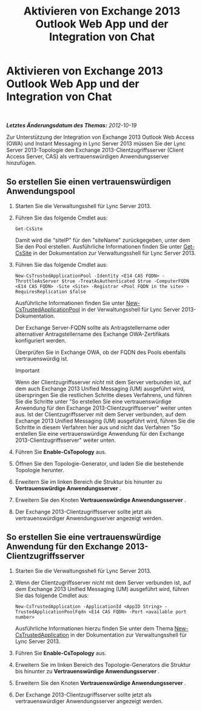﻿---
title: Aktivieren von Exchange 2013 Outlook Web App und der Integration von Chat
TOCTitle: Aktivieren von Exchange 2013 Outlook Web App und der Integration von Chat
ms:assetid: 44d08cf0-b17d-46e1-a4f0-fcc2fe96a958
ms:mtpsurl: https://technet.microsoft.com/de-de/library/JJ204857(v=OCS.15)
ms:contentKeyID: 49293850
ms.date: 05/19/2016
mtps_version: v=OCS.15
ms.translationtype: HT
---

# Aktivieren von Exchange 2013 Outlook Web App und der Integration von Chat

 

_**Letztes Änderungsdatum des Themas:** 2012-10-19_

Zur Unterstützung der Integration von Exchange 2013 Outlook Web Access (OWA) und Instant Messaging in Lync Server 2013 müssen Sie der Lync Server 2013-Topologie den Exchange 2013-Clientzugriffsserver (Client Access Server, CAS) als vertrauenswürdigen Anwendungsserver hinzufügen.

## So erstellen Sie einen vertrauenswürdigen Anwendungspool

1.  Starten Sie die Verwaltungsshell für Lync Server 2013.

2.  Führen Sie das folgende Cmdlet aus:
    
        Get-CsSite
    
    Damit wird die "siteIP" für den "siteName" zurückgegeben, unter dem Sie den Pool erstellen. Ausführliche Informationen finden Sie unter [Get-CsSite](get-cssite.md) in der Dokumentation zur Verwaltungsshell für Lync Server 2013.

3.  Führen Sie das folgende Cmdlet aus:
    
        New-CsTrustedApplicationPool -Identity <E14 CAS FQDN> -ThrottleAsServer $true -TreatAsAuthenticated $true -ComputerFQDN <E14 CAS FQDN> -Site <Site> -Registrar <Pool FQDN in the site> -RequiresReplication $false
    
    Ausführliche Informationen finden Sie unter [New-CsTrustedApplicationPool](new-cstrustedapplicationpool.md) in der Verwaltungsshell für Lync Server 2013-Dokumentation.
    
    Der Exchange Server-FQDN sollte als Antragstellername oder alternativer Antragstellername des Exchange OWA-Zertifikats konfiguriert werden.
    
    Überprüfen Sie in Exchange OWA, ob der FQDN des Pools ebenfalls vertrauenswürdig ist.
    

    > [!IMPORTANT]
    > Wenn der Clientzugriffsserver <EM>nicht</EM> mit dem Server verbunden ist, auf dem auch Exchange 2013 Unified Messaging (UM) ausgeführt wird, überspringen Sie die restlichen Schritte dieses Verfahrens, und führen Sie die Schritte unter "So erstellen Sie eine vertrauenswürdige Anwendung für den Exchange 2013-Clientzugriffsserver" weiter unten aus. Ist der Clientzugriffsserver mit dem Server verbunden, auf dem Exchange 2013 Unified Messaging (UM) ausgeführt wird, führen Sie die Schritte in diesem Verfahren hier aus und nicht das Verfahren "So erstellen Sie eine vertrauenswürdige Anwendung für den Exchange 2013-Clientzugriffsserver" weiter unten.



4.  Führen Sie **Enable-CsTopology** aus.

5.  Öffnen Sie den Topologie-Generator, und laden Sie die bestehende Topologie herunter.

6.  Erweitern Sie im linken Bereich die Struktur bis hinunter zu **Vertrauenswürdige Anwendungsserver** .

7.  Erweitern Sie den Knoten **Vertrauenswürdige Anwendungsserver** .

8.  Der Exchange 2013-Clientzugriffsserver sollte jetzt als vertrauenswürdiger Anwendungsserver angezeigt werden.

## So erstellen Sie eine vertrauenswürdige Anwendung für den Exchange 2013-Clientzugriffsserver

1.  Starten Sie die Verwaltungsshell für Lync Server 2013.

2.  Wenn der Clientzugriffsserver *nicht* mit dem Server verbunden ist, auf dem Exchange 2013 Unified Messaging (UM) ausgeführt wird, führen Sie das folgende Cmdlet aus:
    
        New-CsTrustedApplication -ApplicationId <AppID String> -TrustedApplicationPoolFqdn <E14 CAS FQDN> -Port <available port number>
    
    Ausführliche Informationen hierzu finden Sie unter dem Thema [New-CsTrustedApplication](new-cstrustedapplication.md) in der Dokumentation zur Verwaltungsshell für Lync Server 2013.

3.  Führen Sie **Enable-CsTopology** aus.

4.  Erweitern Sie im linken Bereich des Topologie-Generators die Struktur bis hinunter zu **Vertrauenswürdige Anwendungsserver** .

5.  Erweitern Sie den Knoten **Vertrauenswürdige Anwendungsserver** .

6.  Der Exchange 2013-Clientzugriffsserver sollte jetzt als vertrauenswürdiger Anwendungsserver angezeigt werden.


